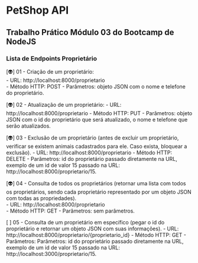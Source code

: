 # PetShop API 

## Trabalho Prático Módulo 03 do Bootcamp de NodeJS 

### Lista de Endpoints Proprietário

[👽] 01 - Criação de um proprietário:  
        - URL: http://localhost:8000/proprietario  
        - Método HTTP: POST
        - Parâmetros: objeto JSON com o nome e telefone do proprietário. 

[👽] 02 - Atualização de um proprietário:
        - URL: http://localhost:8000/proprietario
        - Método HTTP: PUT 
        - Parâmetros: objeto JSON com o id do proprietário que será atualizado, o nome e telefone que serão atualizados. 

[👽] 03 - Exclusão de um proprietário (antes de excluir um proprietário, verificar se existem animais cadastrados para ele. Caso exista, bloquear a exclusão). 
        - URL: http://localhost:8000/proprietario
        - Método HTTP: DELETE
        - Parâmetros: id do proprietário passado diretamente na URL, exemplo de um id de valor 15 passado na URL: http://localhost:8000/proprietario/15.

[👽] 04 - Consulta  de  todos  os  proprietários  (retornar  uma  lista  com  todos  os proprietários, sendo cada proprietário representado por um objeto JSON com todas as propriedades).   
        - URL: http://localhost:8000/proprietario  
        - Método HTTP: GET
        - Parâmetros: sem parâmetros.

[ ] 05 - Consulta  de  um  proprietário  em  específico  (pegar  o  id  do  proprietário  e retornar um objeto JSON com suas informações).
        - URL: http://localhost:8000/proprietario/{proprietario_id} 
        - Método HTTP: GET
        - Parâmetros: Parâmetros: id do proprietário passado diretamente na URL, exemplo de um id de valor 15 passado na URL: http://localhost:3000/proprietario/15. 